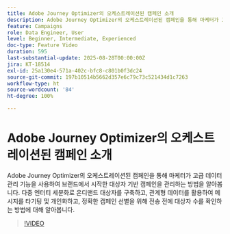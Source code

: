 ```yaml
---
title: Adobe Journey Optimizer의 오케스트레이션된 캠페인 소개
description: Adobe Journey Optimizer의 오케스트레이션된 캠페인을 통해 마케터가 고급 데이터 관리 기능을 사용하여 브랜드에서 시작한 대상자 기반 캠페인을 관리하는 방법을 알아봅니다.
feature: Campaigns
role: Data Engineer, User
level: Beginner, Intermediate, Experienced
doc-type: Feature Video
duration: 595
last-substantial-update: 2025-08-28T00:00:00Z
jira: KT-18514
exl-id: 25a130e4-571a-402c-bfc8-c801b0f3dc24
source-git-commit: 197b10514b5662d357e6c79c73c521434d1c7263
workflow-type: ht
source-wordcount: '84'
ht-degree: 100%

---
```


# Adobe Journey Optimizer의 오케스트레이션된 캠페인 소개

Adobe Journey Optimizer의 오케스트레이션된 캠페인을 통해 마케터가 고급 데이터 관리 기능을 사용하여 브랜드에서 시작한 대상자 기반 캠페인을 관리하는 방법을 알아봅니다. 다중 엔터티 세분화로 온디맨드 대상자를 구축하고, 관계형 데이터를 활용하여 메시지를 타기팅 및 개인화하고, 정확한 캠페인 선별을 위해 전송 전에 대상자 수를 확인하는 방법에 대해 알아봅니다.

>[!VIDEO](https://video.tv.adobe.com/v/3471538/?learn=on&enablevpops)
